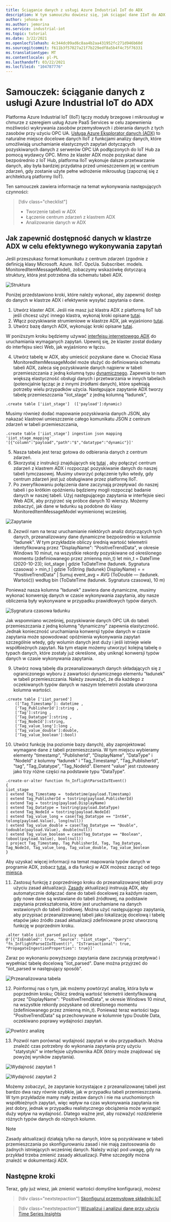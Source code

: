 ```yaml
---
title: Ściąganie danych z usługi Azure Industrial IoT do ADX
description: W tym samouczku dowiesz się, jak ściągać dane IIoT do ADX.
author: jehona-m
ms.author: jemorina
ms.service: industrial-iot
ms.topic: tutorial
ms.date: 3/22/2021
ms.openlocfilehash: 4c344dc09ad6c8aa4b2aa431952fc271d946b60d
ms.sourcegitcommit: f611b3f57027a21f7b229edf8a5b4f4c75f76331
ms.translationtype: MT
ms.contentlocale: pl-PL
ms.lasthandoff: 03/22/2021
ms.locfileid: "104787776"
---
```

# <a name="tutorial-pull-azure-industrial-iot-data-into-adx"></a>Samouczek: ściąganie danych z usługi Azure Industrial IoT do ADX

Platforma Azure Industrial IoT (IIoT) łączy moduły brzegowe i mikrousługi w chmurze z szeregiem usług Azure PaaS Services w celu zapewnienia możliwości wykrywania zasobów przemysłowych i zbierania danych z tych zasobów przy użyciu OPC UA. [Usługa Azure Eksplorator danych (ADX)](https://docs.microsoft.com/azure/data-explorer) to naturalne miejsce docelowe danych IIoT z funkcjami analizy danych, które umożliwiają uruchamianie elastycznych zapytań dotyczących pozyskiwanych danych z serwerów OPC UA podłączonych do IoT Hub za pomocą wydawcy OPC. Mimo że klaster ADX może pozyskać dane bezpośrednio z IoT Hub, platforma IIoT wykonuje dalsze przetwarzanie danych, aby była bardziej przydatna przed umieszczeniem jej w centrum zdarzeń, gdy zostanie użyte pełne wdrożenie mikrousług (zapoznaj się z architekturą platformy IIoT).

Ten samouczek zawiera informacje na temat wykonywania następujących czynności:

> [!div class="checklist"]
> * Tworzenie tabeli w ADX
> * Łączenie centrum zdarzeń z klastrem ADX
> * Analizowanie danych w ADX

## <a name="how-to-make-the-data-available-in-the-adx-cluster-to-query-it-effectively"></a>Jak zapewnić dostępność danych w klastrze ADX w celu efektywnego wykonywania zapytań 

Jeśli przeszukasz format komunikatu z centrum zdarzeń (zgodnie z definicją klasy Microsoft. Azure. IIoT. OpcUa. Subscriber. models. MonitoredItemMessageModel), zobaczymy wskazówkę dotyczącą struktury, która jest potrzebna dla schematu tabeli ADX.

![Struktura](media/tutorial-iiot-data-adx/industrial-iot-in-azure-data-explorer-pic-1.png)

Poniżej przedstawiono kroki, które należy wykonać, aby zapewnić dostęp do danych w klastrze ADX i efektywnie wysyłać zapytania o dane.  
1. Utwórz klaster ADX. Jeśli nie masz już klastra ADX z platformą IIoT lub jeśli chcesz użyć innego klastra, wykonaj kroki opisane [tutaj](https://docs.microsoft.com/azure/data-explorer/create-cluster-database-portal#create-a-cluster). 
2. Włącz pozyskiwanie strumieniowe w klastrze ADX, jak wyjaśniono [tutaj](https://docs.microsoft.com/azure/data-explorer/ingest-data-streaming#enable-streaming-ingestion-on-your-cluster). 
3. Utwórz bazę danych ADX, wykonując kroki opisane [tutaj](https://docs.microsoft.com/azure/data-explorer/create-cluster-database-portal#create-a-database).

W poniższym kroku będziemy używać [interfejsu internetowego ADX](https://docs.microsoft.com/azure/data-explorer/web-query-data) do uruchamiania wymaganych zapytań. Upewnij się, że klaster został dodany do interfejsu sieci Web, jak wyjaśniono w łączu.  
 
4. Utwórz tabelę w ADX, aby umieścić pozyskane dane w.  Chociaż Klasa MonitoredItemMessageModel może służyć do definiowania schematu tabeli ADX, zaleca się pozyskiwanie danych najpierw w tabeli przemieszczania z jedną kolumną typu [dynamicznego](https://docs.microsoft.com/azure/data-explorer/kusto/query/scalar-data-types/dynamic). Zapewnia to nam większą elastyczność obsługi danych i przetwarzania w innych tabelach (potencjalnie łącząc je z innymi źródłami danych), które spełniają potrzeby wielu przypadków użycia. Następujące zapytanie ADX tworzy tabelę przemieszczania "iiot_stage" z jedną kolumną "ładunek",

```
.create table ['iiot_stage']  (['payload']:dynamic)
```

Musimy również dodać mapowanie pozyskiwania danych JSON, aby nakazać klastrowi umieszczenie całego komunikatu JSON z centrum zdarzeń w tabeli przemieszczania,

```
.create table ['iiot_stage'] ingestion json mapping 'iiot_stage_mapping' '[{"column":"payload","path":"$","datatype":"dynamic"}]'
```

5. Nasza tabela jest teraz gotowa do odbierania danych z centrum zdarzeń. 
6. Skorzystaj z instrukcji znajdujących się [tutaj](https://docs.microsoft.com/azure/data-explorer/ingest-data-event-hub#connect-to-the-event-hub) , aby połączyć centrum zdarzeń z klastrem ADX i rozpocząć pozyskiwanie danych do naszej tabeli tymczasowej. Musimy utworzyć połączenie tylko wtedy, gdy centrum zdarzeń jest już obsługiwane przez platformę IIoT.  
7. Po zweryfikowaniu połączenia dane zaczynają przepływać do naszej tabeli i po krótkim opóźnieniu będziemy mogli rozpocząć badanie danych w naszej tabeli. Użyj następującego zapytania w interfejsie sieci Web ADX, aby przyjrzeć się próbce danych 10 wierszy. Możemy zobaczyć, jak dane w ładunku są podobne do klasy MonitoredItemMessageModel wymienionej wcześniej.

![Zapytanie](media/tutorial-iiot-data-adx/industrial-iot-in-azure-data-explorer-pic-2.png)

8. Zezwól nam na teraz uruchamianie niektórych analiz dotyczących tych danych, przeanalizowany dane dynamiczne bezpośrednio w kolumnie "ładunek". W tym przykładzie obliczy średnią wartość telemetrii identyfikowaną przez "DisplayName": "PositiveTrendData", w okresie Windows 10 minut, na wszystkie rekordy pozyskiwane od określonego momentu (zdefiniowanego przez zmienną min_t) let min_t = DateTime (2020-10-23); iiot_stage | gdzie ToDateTime (ładunek. Sygnatura czasowa) > min_t | gdzie ToString (ładunek) DisplayName) = = "PositiveTrendData" | Sumuj event_avg = AVG (ToDouble — (ładunek. Wartość)) według bin (ToDateTime (ładunek. Sygnatura czasowa), 10 m)
 
Ponieważ nasza kolumna "ładunek" zawiera dane dynamiczne, musimy wykonać konwersję danych w czasie wykonywania zapytania, aby nasze obliczenia były wykonywane w przypadku prawidłowych typów danych.

![Sygnatura czasowa ładunku](media/tutorial-iiot-data-adx/industrial-iot-in-azure-data-explorer-pic-3.png)

Jak wspomniano wcześniej, pozyskiwanie danych OPC UA do tabeli przemieszczania z jedną kolumną "dynamiczny" zapewnia elastyczność. Jednak konieczność uruchamiania konwersji typów danych w czasie zapytania może spowodować opóźnienia wykonywania zapytań szczególnie wtedy, gdy wolumin danych jest duży i jeśli istnieje wiele współbieżnych zapytań. Na tym etapie możemy utworzyć kolejną tabelę o typach danych, które zostały już określone, aby uniknąć konwersji typów danych w czasie wykonywania zapytania.
 
9. Utwórz nową tabelę dla przeanalizowanych danych składających się z ograniczonego wyboru z zawartości dynamicznego elementu "ładunek" w tabeli przemieszczania. Należy zauważyć, że dla każdego z oczekiwanych typów danych w naszym telemetrii została utworzona kolumna wartości.

```
.create table ['iiot_parsed']  
    (['Tag_Timestamp']: datetime ,  
    ['Tag_PublisherId']:string ,  
    ['Tag']:string ,
    ['Tag_Datatype']:string ,  
    ['Tag_NodeId']:string,  
    ['Tag_value_long']:long ,  
    ['Tag_value_double']:double,  
    ['Tag_value_boolean']:bool)
```

10. Utwórz funkcję (na poziomie bazy danych), aby zaprojektować wymagane dane z tabeli przemieszczania. W tym miejscu wybieramy elementy "timestamp", "PublisherId", "DisplayName", "DataType" i "NodeId" z kolumny "ładunek" i "Tag_Timestamp", "Tag_PublisherId", "tag", "Tag_Datatype", "Tag_NodeId". Element "value" jest rzutowany jako trzy różne części na podstawie typu "DataType".

```
.create-or-alter function fn_InflightParseIIoTEvent()
{
iiot_stage
| extend Tag_Timestamp =  todatetime(payload.Timestamp)
| extend Tag_PublisherId = tostring(payload.PublisherId)
| extend Tag = tostring(payload.DisplayName)
| extend Tag_Datatype = tostring(payload.DataType)
| extend Tag_NodeId = tostring(payload.NodeId)
| extend Tag_value_long = case(Tag_Datatype == "Int64", tolong(payload.Value), long(null))
| extend Tag_value_double = case(Tag_Datatype == "Double", todouble(payload.Value), double(null))
| extend Tag_value_boolean = case(Tag_Datatype == "Boolean", tobool(payload.Value), bool(null))
| project Tag_Timestamp, Tag_PublisherId, Tag, Tag_Datatype, Tag_NodeId, Tag_value_long, Tag_value_double, Tag_value_boolean
}
```

Aby uzyskać więcej informacji na temat mapowania typów danych w programie ADX, zobacz [tutaj](https://docs.microsoft.com/azure/data-explorer/kusto/query/scalar-data-types/dynamic), a dla funkcji w ADX możesz zacząć od tego [miejsca](https://docs.microsoft.com/azure/data-explorer/kusto/query/schema-entities/stored-functions).
 
11. Zastosuj funkcję z poprzedniego kroku do przeanalizowanej tabeli przy użyciu zasad aktualizacji. [Zasady](https://docs.microsoft.com/azure/data-explorer/kusto/management/updatepolicy) aktualizacji instruują ADX, aby automatycznie dołączać dane do tabeli docelowej za każdym razem, gdy nowe dane są wstawiane do tabeli źródłowej, na podstawie zapytania przekształcenia, które jest uruchamiane na danych wstawionych do tabeli źródłowej. Można użyć następującego zapytania, aby przypisać przeanalizowanej tabeli jako lokalizację docelową i tabelę etapów jako źródło zasad aktualizacji zdefiniowane przez utworzoną funkcję w poprzednim kroku.

```
.alter table iiot_parsed policy update
@'[{"IsEnabled": true, "Source": "iiot_stage", "Query": "fn_InflightParseIIoTEvent()", "IsTransactional": true, "PropagateIngestionProperties": true}]'
```

Zaraz po wykonaniu powyższego zapytania dane zaczynają przepływać i wypełniać tabelę docelową "iiot_parsed". Dane można przyjrzeć do "iiot_parsed w następujący sposób".

![Przeanalizowana tabela](media/tutorial-iiot-data-adx/industrial-iot-in-azure-data-explorer-pic-4.png)

12. Poinformuj nas o tym, jak możemy powtórzyć analizę, która była w poprzednim kroku; Oblicz średnią wartość telemetrii identyfikowaną przez "DisplayName": "PositiveTrendData", w okresie Windows 10 minut, na wszystkie rekordy pozyskane od określonego momentu (zdefiniowanego przez zmienną min_t). Ponieważ teraz wartości tagu "PositveTrendData" są przechowywane w kolumnie typu Double Data, oczekiwano poprawy wydajności zapytań.

![Powtórz analizę](media/tutorial-iiot-data-adx/industrial-iot-in-azure-data-explorer-pic-5.png)

13. Pozwól nam porównać wydajność zapytań w obu przypadkach. Można znaleźć czas potrzebny do wykonania zapytania przy użyciu "statystyki" w interfejsie użytkownika ADX (który może znajdować się powyżej wyników zapytania).  

![Wydajność zapytań 1](media/tutorial-iiot-data-adx/industrial-iot-in-azure-data-explorer-pic-6.png)

![Wydajność zapytań 2](media/tutorial-iiot-data-adx/industrial-iot-in-azure-data-explorer-pic-7.png)

Możemy zobaczyć, że zapytanie korzystające z przeanalizowanej tabeli jest bardzo dwa razy równie szybkie, jak w przypadku tabeli przemieszczania. W tym przykładzie mamy mały zestaw danych i nie ma uruchomionych współbieżnych zapytań, więc wpływ na czas wykonywania zapytania nie jest dobry, jednak w przypadku realistycznego obciążenia może wystąpić duży wpływ na wydajność. Dlatego ważne jest, aby rozważyć rozdzielenie różnych typów danych do różnych kolumn.

> [!NOTE] 
> Zasady aktualizacji działają tylko na danych, które są pozyskiwane w tabeli przemieszczania po skonfigurowaniu zasad i nie mają zastosowania do żadnych istniejących wcześniej danych. Należy wziąć pod uwagę, gdy na przykład trzeba zmienić zasady aktualizacji. Pełne szczegóły można znaleźć w dokumentacji ADX.

## <a name="next-steps"></a>Następne kroki
Teraz, gdy już wiesz, jak zmienić wartości domyślne konfiguracji, możesz 

> [!div class="nextstepaction"]
> [Skonfiguruj przemysłowe składniki IoT](tutorial-configure-industrial-iot-components.md)

> [!div class="nextstepaction"]
> [Wizualizuj i analizuj dane przy użyciu Time Series Insights](tutorial-visualize-data-time-series-insights.md)